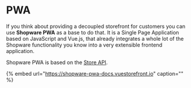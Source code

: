 # PWA

If you think about providing a decoupled storefront for customers you can use **Shopware PWA** as a base to do that. It is a Single Page Application based on JavaScript and Vue.js, that already integrates a whole lot of the Shopware functionality you know into a very extensible frontend application.

Shopware PWA is based on the [Store API](../../concepts/api/store-api.md).

{% embed url="https://shopware-pwa-docs.vuestorefront.io" caption="" %}

